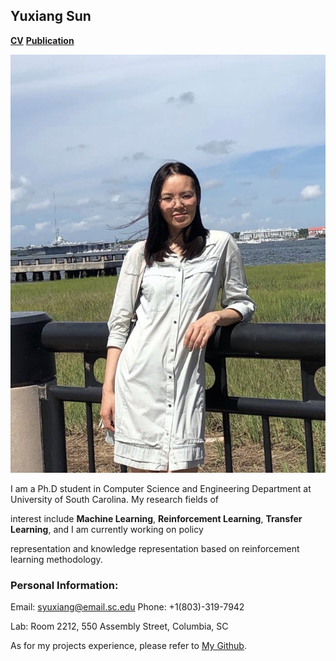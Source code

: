 ## Yuxiang Sun

[**CV**]()    [**Publication**]()                        

 ![GitHub Logo](https://github.com/SunCherry/SunCherry.github.io/blob/master/me.jpg)

I am a Ph.D student in Computer Science and Engineering Department at University of South Carolina. My research fields of 

interest include **Machine Learning**, **Reinforcement Learning**, **Transfer Learning**, and I am currently working on policy 

representation and knowledge representation based on reinforcement learning methodology.

### Personal Information:
Email: syuxiang@email.sc.edu   Phone: +1(803)-319-7942

Lab: Room 2212, 550 Assembly Street, Columbia, SC

As for my projects experience, please refer to [My Github](https://github.com/SunCherry).

